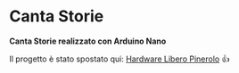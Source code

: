 # Canta Storie
**Canta Storie realizzato con Arduino Nano**

Il progetto è stato spostato qui:
[Hardware Libero Pinerolo](https://github.com/hardwareliberopinerolo/CantaStorie) :+1:
